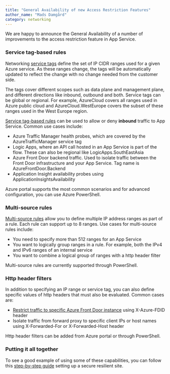 ```yaml
---
title: "General Availability of new Access Restriction Features"
author_name: "Mads Damgård"
category: networking
---
```


We are happy to announce the General Availability of a number of improvements to the access restriction feature in App Service.

### Service tag-based rules

Networking [service tags](https://docs.microsoft.com/azure/virtual-network/service-tags-overview) define the set of IP CIDR ranges used for a given Azure service. As these ranges change, the tags will be automatically updated to reflect the change with no change needed from the customer side.

The tags cover different scopes such as data plane and management plane, and different directions like inbound, outbound and both. Service tags can be global or regional. For example, AzureCloud covers all ranges used in Azure public cloud and AzureCloud.WestEurope covers the subset of these ranges used in the West Europe region.

[Service tag-based rules](https://docs.microsoft.com/azure/app-service/app-service-ip-restrictions#set-a-service-tag-based-rule) can be used to allow or deny **inbound** traffic to App Service. Common use cases include:

* Azure Traffic Manager health probes, which are covered by the AzureTrafficManager service tag
* Logic Apps, where an API call hosted in an App Service is part of the flow. These can also be regional like LogicApps.SouthEastAsia
* Azure Front Door backend traffic. Used to isolate traffic between the Front Door infrastructure and your App Service. Tag name is AzureFrontDoor.Backend
* Application Insight availability probes using ApplicationInsightsAvailability

Azure portal supports the most common scenarios and for advanced configuration, you can use Azure PowerShell.

### Multi-source rules

[Multi-source rules](https://docs.microsoft.com/azure/app-service/app-service-ip-restrictions#multi-source-rules) allow you to define multiple IP address ranges as part of a rule. Each rule can support up to 8 ranges. Use cases for multi-source rules include:

* You need to specify more than 512 ranges for an App Service
* You want to logically group ranges in a rule. For example, both the IPv4 and IPv6 ranges of an internal service
* You want to combine a logical group of ranges with a http header filter

Multi-source rules are currently supported through PowerShell.

### Http header filters

In addition to specifying an IP range or service tag, you can also define specific values of http headers that must also be evaluated. Common cases are:

* [Restrict traffic to specific Azure Front Door instance](https://docs.microsoft.com/azure/app-service/app-service-ip-restrictions#restrict-access-to-a-specific-azure-front-door-instance) using X-Azure-FDID header
* Isolate traffic from forward proxy to specific client IPs or host names using X-Forwarded-For or X-Forwarded-Host header

Http header filters can be added from Azure portal or through PowerShell.

### Putting it all together

To see a good example of using some of these capabilities, you can follow this [step-by-step guide](https://azure.github.io/AppService/2021/03/26/Secure-resilient-site-with-custom-domain) setting up a secure resilient site.
